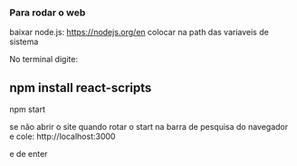 
### Para rodar o web

baixar node.js: https://nodejs.org/en
colocar na path das variaveis de sistema

No terminal digite: 

npm install react-scripts
------------------------------
npm start

se não abrir o site quando rotar o start na barra de pesquisa do navegador e cole:
http://localhost:3000

e de enter

